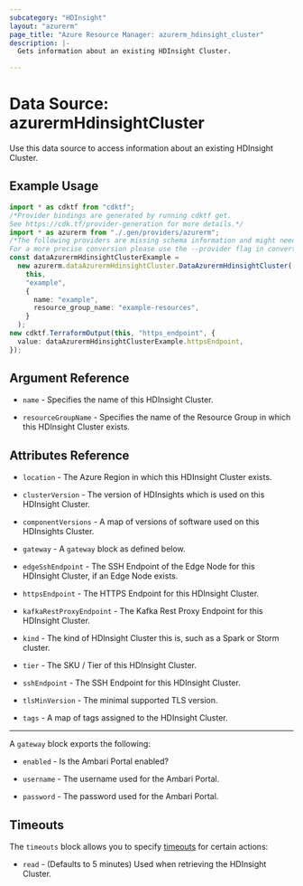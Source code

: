 ```yaml
---
subcategory: "HDInsight"
layout: "azurerm"
page_title: "Azure Resource Manager: azurerm_hdinsight_cluster"
description: |-
  Gets information about an existing HDInsight Cluster.

---
```


# Data Source: azurermHdinsightCluster

Use this data source to access information about an existing HDInsight Cluster.

## Example Usage

```typescript
import * as cdktf from "cdktf";
/*Provider bindings are generated by running cdktf get.
See https://cdk.tf/provider-generation for more details.*/
import * as azurerm from "./.gen/providers/azurerm";
/*The following providers are missing schema information and might need manual adjustments to synthesize correctly: azurerm.
For a more precise conversion please use the --provider flag in convert.*/
const dataAzurermHdinsightClusterExample =
  new azurerm.dataAzurermHdinsightCluster.DataAzurermHdinsightCluster(
    this,
    "example",
    {
      name: "example",
      resource_group_name: "example-resources",
    }
  );
new cdktf.TerraformOutput(this, "https_endpoint", {
  value: dataAzurermHdinsightClusterExample.httpsEndpoint,
});

```

## Argument Reference

*   `name` - Specifies the name of this HDInsight Cluster.

*   `resourceGroupName` - Specifies the name of the Resource Group in which this HDInsight Cluster exists.

## Attributes Reference

*   `location` - The Azure Region in which this HDInsight Cluster exists.

*   `clusterVersion` - The version of HDInsights which is used on this HDInsight Cluster.

*   `componentVersions` - A map of versions of software used on this HDInsights Cluster.

*   `gateway` - A `gateway` block as defined below.

*   `edgeSshEndpoint` - The SSH Endpoint of the Edge Node for this HDInsight Cluster, if an Edge Node exists.

*   `httpsEndpoint` - The HTTPS Endpoint for this HDInsight Cluster.

*   `kafkaRestProxyEndpoint` - The Kafka Rest Proxy Endpoint for this HDInsight Cluster.

*   `kind` - The kind of HDInsight Cluster this is, such as a Spark or Storm cluster.

*   `tier` - The SKU / Tier of this HDInsight Cluster.

*   `sshEndpoint` - The SSH Endpoint for this HDInsight Cluster.

*   `tlsMinVersion` - The minimal supported TLS version.

*   `tags` - A map of tags assigned to the HDInsight Cluster.

***

A `gateway` block exports the following:

*   `enabled` - Is the Ambari Portal enabled?

*   `username` - The username used for the Ambari Portal.

*   `password` - The password used for the Ambari Portal.

## Timeouts

The `timeouts` block allows you to specify [timeouts](https://www.terraform.io/language/resources/syntax#operation-timeouts) for certain actions:

* `read` - (Defaults to 5 minutes) Used when retrieving the HDInsight Cluster.
